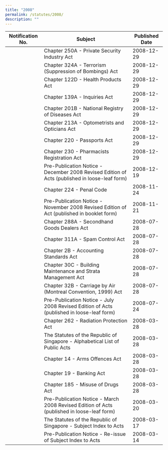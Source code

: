 ```yaml
---
title: "2008"
permalink: /statutes/2008/
description: ""
---
```

|Notification No.|Subject|Published Date|
|---|---|---|
||Chapter 250A - Private Security Industry Act|2008-12-29|
||Chapter 324A - Terrorism (Suppression of Bombings) Act|2008-12-29|
||Chapter 122D - Health Products Act|2008-12-29|
||Chapter 139A - Inquiries Act|2008-12-29|
||Chapter 201B - National Registry of Diseases Act|2008-12-29|
||Chapter 213A - Optometrists and Opticians Act|2008-12-29|
||Chapter 220 - Passports Act|2008-12-29|
||Chapter 230 - Pharmacists Registration Act|2008-12-29|
||Pre-Publication Notice - December 2008 Revised Edition of Acts (published in loose-leaf form)|2008-12-19|
||Chapter 224 - Penal Code|2008-11-24|
||Pre-Publication Notice - November 2008 Revised Edition of Act (published in booklet form)|2008-11-21|
||Chapter 288A - Secondhand Goods Dealers Act|2008-07-28|
||Chapter 311A - Spam Control Act|2008-07-28|
||Chapter 2B - Accounting Standards Act|2008-07-28|
||Chapter 30C - Building Maintenance and Strata Management Act|2008-07-28|
||Chapter 32B - Carriage by Air (Montreal Convention, 1999) Act|2008-07-28|
||Pre-Publication Notice - July 2008 Revised Edition of Acts (published in loose-leaf form)|2008-07-24|
||Chapter 262 - Radiation Protection Act|2008-03-28|
||The Statutes of the Republic of Singapore - Alphabetical List of Public Acts|2008-03-28|
||Chapter 14 - Arms Offences Act|2008-03-28|
||Chapter 19 - Banking Act|2008-03-28|
||Chapter 185 - Misuse of Drugs Act|2008-03-28|
||Pre-Publication Notice - March 2008 Revised Edition of Acts (published in loose-leaf form)|2008-03-20|
||The Statutes of the Republic of Singapore - Subject Index to Acts|2008-03-17|
||Pre-Publication Notice - Re-issue of Subject Index to Acts|2008-03-14|